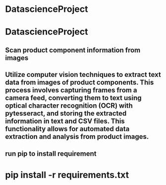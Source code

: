 # DatascienceProject
# DatascienceProject

## Scan product component information from images

## Utilize computer vision techniques to extract text data from images of product components. This process involves capturing frames from a camera feed, converting them to text using optical character recognition (OCR) with pytesseract, and storing the extracted information in text and CSV files. This functionality allows for automated data extraction and analysis from product images.


## run pip to install requirement
# pip install -r requirements.txt